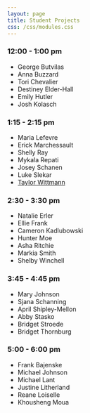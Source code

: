 ```yaml
---
layout: page
title: Student Projects
css: /css/modules.css
---
```


### 12:00 - 1:00 pm
* George Butvilas
* Anna Buzzard
* Tori Chevalier
* Destiney Elder-Hall
* Emily Hutler
* Josh Kolasch

### 1:15 - 2:15 pm
* Maria Lefevre
* Erick Marchessault
* Shelly Ray
* Mykala Repati
* Josey Schanen
* Luke Slekar
* [Taylor Wittmann](Student_Projects/Wittmann_FinalProject.html)

### 2:30 - 3:30 pm
* Natalie Erler
* Ellie Frank
* Cameron Kadlubowski
* Hunter Moe
* Asha Ritchie
* Markia Smith
* Shelby Winchell

### 3:45 - 4:45 pm
* Mary Johnson
* Sjana Schanning
* April Shipley-Mellon
* Abby Stasko
* Bridget Stroede
* Bridget Thornburg

### 5:00 - 6:00 pm
* Frank Bajenske
* Michael Johnson
* Michael Lant
* Justine Litherland
* Reane Loiselle
* Khousheng Moua